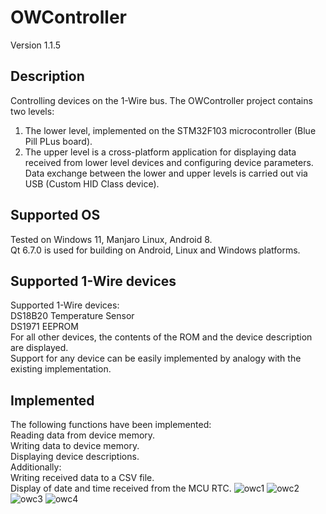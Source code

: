 # OWController
Version 1.1.5
## Description
Controlling devices on the 1-Wire bus.
The OWController project contains two levels:
1. The lower level, implemented on the STM32F103 microcontroller (Blue Pill PLus board).
2. The upper level is a cross-platform application for displaying data received from lower level devices and configuring device parameters.
Data exchange between the lower and upper levels is carried out via USB (Custom HID Class device).
## Supported OS
Tested on Windows 11, Manjaro Linux, Android 8. \
Qt 6.7.0 is used for building on Android, Linux and Windows platforms.
## Supported 1-Wire devices
Supported 1-Wire devices:\
DS18B20 Temperature Sensor\
DS1971 EEPROM\
For all other devices, the contents of the ROM and the device description are displayed.\
Support for any device can be easily implemented by analogy with the existing implementation.
## Implemented
The following functions have been implemented:\
Reading data from device memory.\
Writing data to device memory.\
Displaying device descriptions.\
Additionally:\
Writing received data to a CSV file.\
Display of date and time received from the MCU RTC.
![owc1](https://github.com/user-attachments/assets/7b0ef613-4716-425b-94c8-46ddfcd8e4f9)
![owc2](https://github.com/user-attachments/assets/98e5885f-ff8c-4bb0-a4ff-342a8048ce20)
![owc3](https://github.com/user-attachments/assets/1f720000-0358-47d8-9d02-3c89e4b8e086)
![owc4](https://github.com/user-attachments/assets/07885023-af41-4f09-abb8-4e9bc3bb78fa)
